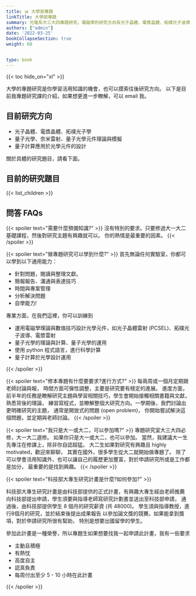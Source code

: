 ```yaml
---
title: 📊 大學部專題
linkTitle: 大學部專題
summary: 光電系大三大四專題研究，電磁學的研究方向有光子晶體、電漿晶體、拓樸光子波導、量子光學元件設計
authors: ["admin"]
date: '2022-03-25'
bookCollapseSection: true
weight: 60


type: book
---
```



{{< toc hide_on="xl" >}}

大學的專題研究是你學習活用知識的機會，也可以摸索往後研究方向。
以下是目前我專題研究課的介紹，如果想更進一步瞭解，可以 email 我。

## 目前研究方向

- 光子晶體、電漿晶體、拓樸光子學
- 量子光學、奈米雷射、量子光學元件理論與模擬
- 量子計算應用於光學元件的設計

關於具體的研究題目，請看下面。

## 目前的研究題目 
{{< list_children >}}



## 問答 FAQs

{{< spoiler text="需要什麼預備知識?" >}}
沒有特別的要求。只要修過大一大二基礎課程，然後對研究主題有興趣就可以。
你的熱情是最重要的因素。
{{< /spoiler >}}

{{< spoiler text="做專題研究可以學到什麼?" >}}
首先無論任何實驗室，你都可以學到以下通用能力：
- 針對問題，閱讀與整理文獻。
- 簡報報告、溝通與表達技巧
- 時間與專案管理
- 分析解決問題
- 自學能力!

專業方面，在我們這裡，你可以訓練到
- 運用電磁學理論與數值技巧設計光學元件，如光子晶體雷射 (PCSEL)、拓樸光子波導、電漿雷射
- 量子光學的理論與計算、量子光學的運用
- 使用 python 程式語言，進行科學計算
- 量子計算於光學設計運用


{{< /spoiler >}}

{{< spoiler text="修本專題有什麼要要求?進行方式?" >}}
每兩周或一個月定期跟老師討論與報，
時間方面可彈性調整，主要是研究要有穩定的進展。
進度方面，前半年的任務是瞭解研究主題與學習相關技巧，學生會開始接觸相關書籍與文獻，熟悉背後的理論，
練習寫程式，並瞭解整個大研究方向。一學期後，我們討論出更明確研究的主題，
通常是開放式的問題 (open problem)，
你開始嘗試解決這個問題，並定期與老師討論。
{{< /spoiler >}}

{{< spoiler text="我只是大一或大二，可以參加嗎?" >}}
專題研究室大三大四必修，大一大二選修。
如果你只是大一或大二，也可以參加。
當然，我建議大一生先專注在修課上，除非你自認超猛。
大二生如果對研究有興趣且 highly motivated，歡迎來聊聊，
其實在國外，很多學生從大二就開始做專題了。
除了可以學會活用知識外，也可以讓自己的履歷更加豐富，對於申請研究所或是工作都是加分，
最重要的是找到興趣。
{{< /spoiler >}}

{{< spoiler text="科技部大專生研究計畫是什麼?如何參加?" >}}

科技部大專生研究計畫是由科技部提供的正式計畫，有興趣大專生經由老師推薦
向科技部提出申請，學生須要與指導老師寫研究計劃書並送出至科技部申請，
通過後，由科技部提供學生 8 個月的研究薪資 (共 48000)。
學生須與指導教授，進行8個月的研究，並於結束後提出成果報告
以參加論文獎的競賽。如果能拿到獎項，對於申請研究所很有幫助，
特別是想要出國留學的學生。

參加此計畫是一種榮譽，所以專題生如果想要找我一起申請此計畫，我有一些要求
- 主動且積極
- 有熱忱
- 高度自主
- 認真負責
- 每周付出至少 5 - 10 小時在此計畫



{{< /spoiler >}}



